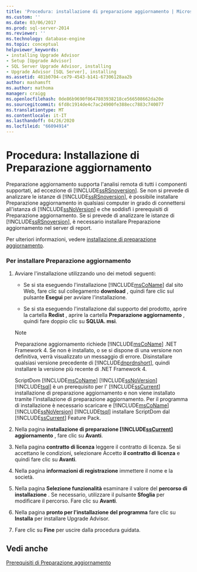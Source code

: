 ```yaml
---
title: 'Procedura: installazione di preparazione aggiornamento | Microsoft Docs'
ms.custom: ''
ms.date: 03/06/2017
ms.prod: sql-server-2014
ms.reviewer: ''
ms.technology: database-engine
ms.topic: conceptual
helpviewer_keywords:
- installing Upgrade Advisor
- Setup [Upgrade Advisor]
- SQL Server Upgrade Advisor, installing
- Upgrade Advisor [SQL Server], installing
ms.assetid: 481b0704-ce79-4543-b141-67306128aa2b
author: mashamsft
ms.author: mathoma
manager: craigg
ms.openlocfilehash: 0de86b9690f0647803938218ce566508662da20e
ms.sourcegitcommit: 6fd8c1914de4c7ac24900fe388ecc7883c740077
ms.translationtype: MT
ms.contentlocale: it-IT
ms.lasthandoff: 04/26/2020
ms.locfileid: "66094914"
---
```

# <a name="how-to-install-upgrade-advisor"></a>Procedura: Installazione di Preparazione aggiornamento
  Preparazione aggiornamento supporta l'analisi remota di tutti i componenti supportati, ad eccezione di [!INCLUDE[ssRSnoversion](../../includes/ssrsnoversion-md.md)]. Se non si prevede di analizzare le istanze di [!INCLUDE[ssRSnoversion](../../includes/ssrsnoversion-md.md)], è possibile installare Preparazione aggiornamento in qualsiasi computer in grado di connettersi all'istanza di [!INCLUDE[ssNoVersion](../../includes/ssnoversion-md.md)] e che soddisfi i prerequisiti di Preparazione aggiornamento. Se si prevede di analizzare le istanze di [!INCLUDE[ssRSnoversion](../../includes/ssrsnoversion-md.md)], è necessario installare Preparazione aggiornamento nel server di report.  
  
 Per ulteriori informazioni, vedere [installazione di preparazione aggiornamento](../../../2014/sql-server/install/installing-upgrade-advisor.md).  
  
### <a name="to-install-upgrade-advisor"></a>Per installare Preparazione aggiornamento  
  
1.  Avviare l'installazione utilizzando uno dei metodi seguenti:  
  
    -   Se si sta eseguendo l'installazione [!INCLUDE[msCoName](../../includes/msconame-md.md)] dal sito Web, fare clic sul collegamento **download** , quindi fare clic sul pulsante **Esegui** per avviare l'installazione.  
  
    -   Se si sta eseguendo l'installazione dal supporto del prodotto, aprire la cartella **Redist** , aprire la cartella **Preparazione aggiornamento** , quindi fare doppio clic su **SQLUA. msi**.  
  
    > [!NOTE]  
    >  Preparazione aggiornamento richiede [!INCLUDE[msCoName](../../includes/msconame-md.md)] .NET Framework 4. Se non è installato, o se si dispone di una versione non definitiva, verrà visualizzato un messaggio di errore. Disinstallare qualsiasi versione precedente di [!INCLUDE[dnprdnshort](../../includes/dnprdnshort-md.md)], quindi installare la versione più recente di .NET Framework 4.  
    >   
    >  ScriptDom [!INCLUDE[msCoName](../../includes/msconame-md.md)] [!INCLUDE[ssNoVersion](../../includes/ssnoversion-md.md)] [!INCLUDE[tsql](../../includes/tsql-md.md)] è un prerequisito per l' [!INCLUDE[ssCurrent](../../includes/sscurrent-md.md)] installazione di preparazione aggiornamento e non viene installato tramite l'installazione di preparazione aggiornamento. Per il programma di installazione è necessario scaricare e [!INCLUDE[msCoName](../../includes/msconame-md.md)] [!INCLUDE[ssNoVersion](../../includes/ssnoversion-md.md)] [!INCLUDE[tsql](../../includes/tsql-md.md)] installare ScriptDom dal [!INCLUDE[ssCurrent](../../includes/sscurrent-md.md)] Feature Pack.  
  
2.  Nella pagina **installazione di preparazione [!INCLUDE[ssCurrent](../../includes/sscurrent-md.md)] aggiornamento** , fare clic su **Avanti**.  
  
3.  Nella pagina **contratto di licenza** leggere il contratto di licenza. Se si accettano le condizioni, selezionare Accetto **il contratto di licenza** e quindi fare clic su **Avanti**.  
  
4.  Nella pagina **informazioni di registrazione** immettere il nome e la società.  
  
5.  Nella pagina **Selezione funzionalità** esaminare il valore del **percorso di installazione** . Se necessario, utilizzare il pulsante **Sfoglia** per modificare il percorso. Fare clic su **Avanti**.  
  
6.  Nella pagina **pronto per l'installazione del programma** fare clic su **Installa** per installare Upgrade Advisor.  
  
7.  Fare clic su **Fine** per uscire dalla procedura guidata.  
  
## <a name="see-also"></a>Vedi anche  
 [Prerequisiti di Preparazione aggiornamento](../../../2014/sql-server/install/upgrade-advisor-prerequisites.md)  
  
  
